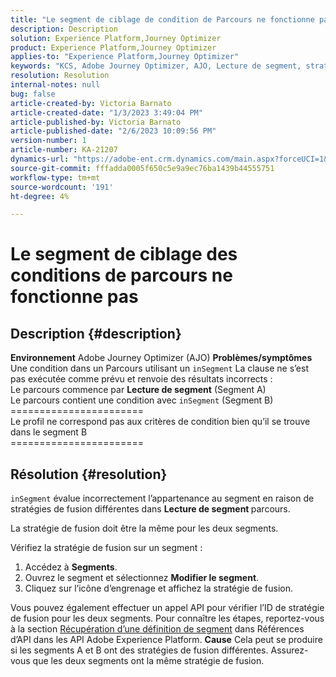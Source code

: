 ```yaml
---
title: "Le segment de ciblage de condition de Parcours ne fonctionne pas"
description: Description
solution: Experience Platform,Journey Optimizer
product: Experience Platform,Journey Optimizer
applies-to: "Experience Platform,Journey Optimizer"
keywords: "KCS, Adobe Journey Optimizer, AJO, Lecture de segment, stratégie de fusion, clause inSegment"
resolution: Resolution
internal-notes: null
bug: false
article-created-by: Victoria Barnato
article-created-date: "1/3/2023 3:49:04 PM"
article-published-by: Victoria Barnato
article-published-date: "2/6/2023 10:09:56 PM"
version-number: 1
article-number: KA-21207
dynamics-url: "https://adobe-ent.crm.dynamics.com/main.aspx?forceUCI=1&pagetype=entityrecord&etn=knowledgearticle&id=742ee022-7e8b-ed11-81ad-6045bd0067ea"
source-git-commit: fffadda0005f650c5e9a9ec76ba1439b44555751
workflow-type: tm+mt
source-wordcount: '191'
ht-degree: 4%

---
```


# Le segment de ciblage des conditions de parcours ne fonctionne pas

## Description {#description}

<b>Environnement</b>
Adobe Journey Optimizer (AJO)
<b>Problèmes/symptômes</b>
Une condition dans un Parcours utilisant un `inSegment` La clause ne s’est pas exécutée comme prévu et renvoie des résultats incorrects :
<br>Le parcours commence par <b>Lecture de segment</b> (Segment A)
<br>Le parcours contient une condition avec `inSegment` (Segment B)
<br>=======================
<br>Le profil ne correspond pas aux critères de condition bien qu’il se trouve dans le segment B
<br>=======================

## Résolution {#resolution}


`inSegment` évalue incorrectement l’appartenance au segment en raison de stratégies de fusion différentes dans <b>Lecture de segment </b>parcours.

La stratégie de fusion doit être la même pour les deux segments.

Vérifiez la stratégie de fusion sur un segment :

1. Accédez à <b>Segments</b>.
2. Ouvrez le segment et sélectionnez <b>Modifier le segment</b>.
3. Cliquez sur l’icône d’engrenage et affichez la stratégie de fusion.


Vous pouvez également effectuer un appel API pour vérifier l’ID de stratégie de fusion pour les deux segments. Pour connaître les étapes, reportez-vous à la section [Récupération d’une définition de segment](https://developer.adobe.com/experience-platform-apis/references/segmentation/#tag/Segment-definitions/operation/retrieveSegmentDefinitionById) dans Références d’API dans les API Adobe Experience Platform.
<b>Cause</b>
Cela peut se produire si les segments A et B ont des stratégies de fusion différentes. Assurez-vous que les deux segments ont la même stratégie de fusion.
